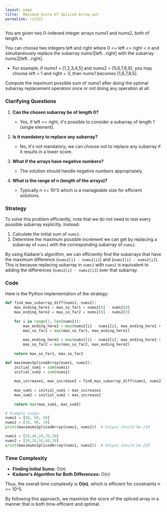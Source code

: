 ```yaml
---
layout: page
title:  Maximum Score Of Spliced Array-out
permalink: /s2321
---
```


You are given two 0-indexed integer arrays nums1 and nums2, both of length n.

You can choose two integers left and right where 0 <= left <= right < n and simultaneously replace the subarray nums1[left...right] with the subarray nums2[left...right].

- For example, if nums1 = [1,2,3,4,5] and nums2 = [5,6,7,8,9], you may choose left = 1 and right = 3, then nums1 becomes [1,6,7,8,5].
  
Compute the maximum possible sum of nums1 after doing the optimal subarray replacement operation once or not doing any operation at all.

### Clarifying Questions

1. **Can the chosen subarray be of length 0?**
   - Yes, if left == right, it's possible to consider a subarray of length 1 (single element).

2. **Is it mandatory to replace any subarray?**
   - No, it's not mandatory; we can choose not to replace any subarray if it results in a lower score.

3. **What if the arrays have negative numbers?**
   - The solution should handle negative numbers appropriately.

4. **What is the range of n (length of the arrays)?**
   - Typically n <= 10^5 which is a manageable size for efficient solutions.

### Strategy

To solve this problem efficiently, note that we do not need to test every possible subarray explicitly. Instead:

1. Calculate the initial sum of `nums1`.
2. Determine the maximum possible increment we can get by replacing a subarray of `nums1` with the corresponding subarray of `nums2`.

By using Kadane's algorithm, we can efficiently find the subarrays that have the maximum difference (`nums2[i] - nums1[i]`) and (`nums1[i] - nums2[i]`). This is because replacing subarray in `nums1` with `nums2` is equivalent to adding the differences (`nums2[i] - nums1[i]`) over that subarray.

### Code

Here is the Python implementation of the strategy:

```python
def find_max_subarray_diff(nums1, nums2):
    max_ending_here1 = max_so_far1 = nums2[0] - nums1[0] 
    max_ending_here2 = max_so_far2 = nums1[0] - nums2[0]
    
    for i in range(1, len(nums1)):
        max_ending_here1 = max(nums2[i] - nums1[i], max_ending_here1 + nums2[i] - nums1[i])
        max_so_far1 = max(max_so_far1, max_ending_here1)
        
        max_ending_here2 = max(nums1[i] - nums2[i], max_ending_here2 + nums1[i] - nums2[i])
        max_so_far2 = max(max_so_far2, max_ending_here2)
    
    return max_so_far1, max_so_far2

def maximumsSplicedArray(nums1, nums2):
    initial_sum1 = sum(nums1)
    initial_sum2 = sum(nums2)
    
    max_increase1, max_increase2 = find_max_subarray_diff(nums1, nums2)
    
    max_sum1 = initial_sum1 + max_increase1
    max_sum2 = initial_sum2 + max_increase2
    
    return max(max_sum1, max_sum2)

# Example usage:
nums1 = [60, 60, 60]
nums2 = [10, 90, 10]
print(maximumsSplicedArray(nums1, nums2))  # Output should be 210

nums1 = [20,40,20,70,30]
nums2 = [50,20,50,40,20]
print(maximumsSplicedArray(nums1, nums2))  # Output should be 220
```

### Time Complexity

- **Finding Initial Sums:** O(n)
- **Kadane's Algorithm for Both Differences:** O(n)

Thus, the overall time complexity is **O(n)**, which is efficient for constraints n <= 10^5.

By following this approach, we maximize the score of the spliced array in a manner that is both time-efficient and optimal.